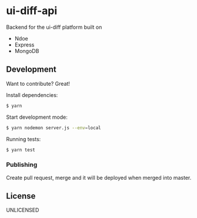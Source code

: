 # ui-diff-api

Backend for the ui-diff platform built on

- Ndoe
- Express
- MongoDB

## Development

Want to contribute? Great!

Install dependencies:

```sh
$ yarn
```

Start development mode:

```sh
$ yarn nodemon server.js --env=local
```

Running tests:

```sh
$ yarn test
```

### Publishing

Create pull request, merge and it will be deployed when merged into master.

## License

UNLICENSED
